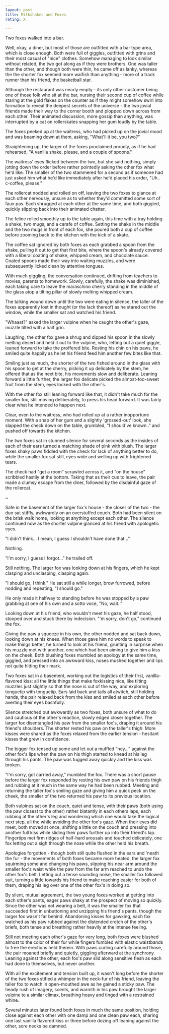 ```yaml
---
layout: post
title: Milkshakes and Foxes
rating: X

---
```


Two foxes walked into a bar.

Well, okay, a diner, but most of those are outfitted with a bar type area,
which is close enough.  Both were full of giggles, outfitted with grins and
their most casual of "nice" clothes.  Somehow managing to look similar without
related, the two got along as if they were brothers.  One was taller than the
other, and though both were thin, he came off as lanky, whereas the the shorter
fox seemed more waifish than anything - more of a track runner than his friend,
the basketball star.

Although the restaurant was nearly empty - its only other customer being one of
those folk who sit at the bar, nursing their second cup of coffee while staring
at the gold flakes on the counter as if they might somehow swirl into formation
to reveal the deepest secrets of the universe - the two jovial friends made
their way to the corner booth and plopped down across from each other.  Their
animated discussion, more gossip than anything, was interrupted by a cat on
rollerskates snapping her gum loudly by the table.

The foxes peeked up at the waitress, who had picked up on the jovial mood and
was beaming down at them, asking, "What'll it be, you two?"

Straightening up, the larger of the foxes proclaimed proudly, as if he had
rehearsed, "A vanilla shake, please, and a couple of spoons."

The waitress' eyes flicked between the two, but she said nothing, simply
jotting down the order before rather pointedly asking the other fox what he'd
like.  The smaller of the two stammered for a second as if someone had just
asked him what he'd like immediately after he'd placed his order, "Uh..
c-coffee, please."

The rollercat nodded and rolled on off, leaving the two foxes to glance at each
other nervously, unsure as to whether they'd committed some sort of faux pas.
Each shrugged at each other at the same time, and both giggled, quickly
slipping back into their animated chatter.

The feline rolled smoothly up to the table again, this time with a tray holding
a shake, two mugs, and a carafe of coffee.  Setting the shake in the middle and
the two mugs in front of each fox, she poured both a cup of coffee before
zooming back to the kitchen with the kick of a skate.

The coffee sat ignored by both foxes as each grabbed a spoon from the shake,
pulling it out to get that first bite, where the spoon's already covered with a
liberal coating of shake, whipped cream, and chocolate sauce.  Coated spoons
made their way into waiting muzzles, and were subsequently licked clean by
attentive tongues.

With much giggling, the conversation continued, drifting from teachers to
movies, parents to homework.  Slowly, carefully, the shake was diminished, each
taking care to leave the maraschino cherry standing in the middle of the glass
atop a tilting pillar of slowly melting whipped cream.

The talking wound down until the two were eating in silence, the taller of the
foxes apparently lost in thought (or the lack thereof) as he stared out the
window, while the smaller sat and watched his friend.

"Whaaat?" asked the larger vulpine when he caught the other's gaze, muzzle
tilted with a half grin.

Laughing, the other fox gave a shrug and dipped his spoon in the slowly melting
desert and held it out to the vulpine, who, letting out a quiet giggle, leaned
forward to take the proffered bite.  Resting his chin on his paws, he smiled
quite happily as he let his friend feed him another few bites like that.

Smiling just as much, the shorter of the two fished around in the glass with
his spoon to get at the cherry, picking it up delicately by the stem, he
offered that as the next bite, his movements slow and deliberate.  Leaning
forward a little further, the larger fox delicate picked the almost-too-sweet
fruit from the stem, eyes locked with the other's.  

With the other fox still leaning forward like that, it didn't take much for the
smaller fox, still moving deliberately, to press his head forward.  It was
fairly clear what he intended to happen next.

Clear, even to the waitress, who had rolled up at a rather inopportune moment.
With a snap of her gum and a slightly 'grossed-out' look, she slapped the check
down on the table, grumbled, "I should've known.." and pushed off towards the
kitchen.

The two foxes sat in stunned silence for several seconds as the insides of each
of their ears turned a matching shade of pink with blush.  The larger foxes
shaky paws fiddled with the check for lack of anything better to do, while the
smaller fox sat still, eyes wide and welling up with frightened tears.

The check had "get a room" scrawled across it, and "on the house" scribbled
hastily at the bottom.  Taking that as their cue to leave, the pair made a
clumsy escape from the diner, followed by the disdainful gaze of the rollercat.

~

Safe in the basement of the larger fox's house - the closer of the two - the
duo sat stiffly, awkwardly on an overstuffed couch.  Both had been silent on
the brisk walk home, looking at anything except each other.  The silence
continued now as the shorter vulpine glanced at his friend with apologetic
eyes.

"I didn't think... I mean, I guess I shouldn't have done that..."

Nothing.

"I'm sorry, I guess I forgot..." he trailed off.

Still nothing.  The larger fox was looking down at his fingers, which he kept
clasping and unclasping, clasping again.

"I should go, I think."  He sat still a while longer, brow furrowed, before
nodding and repeating, "I should go."

He only made it halfway to standing before he was stopped by a paw grabbing at
one of his own and a sotto voce, "No, wait.."

Looking down at his friend, who wouldn't meet his gaze, he half stood, stooped
over and stuck there by indecision.  "'m sorry, don't go," continued the fox.

Giving the paw a squeeze in his own, the other nodded and sat back down,
looking down at his knees.  When those gave him no words to speak to make
things better, he turned to look at his friend, grunting in surprise when his
muzzle met with another, one which had been aiming to give him a kiss on the
cheek.  Both blushing foxes mumbled an apology at the same time, giggled, and
pressed into an awkward kiss, noses mushed together and lips not quite hitting
their mark.

Two foxes sat in a basement, working out the logistics of their first,
vanilla-flavored kiss: all the little things that make foxkissing nice, like
tilting muzzles just slightly so that the nose is out of the way, and exploring
tonguetip with tonguetip.  Ears laid back and tails all atwitch, still holding
hands, the pair relaxed back from the kiss and smiled at each other before
averting their eyes bashfully.

Silence stretched out awkwardly as two foxes, both unsure of what to do and
cautious of the other's reaction, slowly edged closer together.  The larger fox
disentangled his paw from the smaller fox's, draping it around his friend's
shoulders.  The shorter rested his paw on the taller's thigh.  More kisses were
shared as the foxes relaxed from the earlier tension - hesitant kisses that
grew in confidence.

The bigger fox tensed up some and let out a muffled "hey..." against the other
fox's lips when the paw on his thigh started to knead at his leg through his
pants.  The paw was tugged away quickly and the kiss was broken.

"I'm sorry, got carried away," mumbled the fox.  There was a short pause before
the larger fox responded by resting his own paw on his friends thigh and
rubbing at it much in the same way he had been rubbed.  Meeting and returning
the taller fox's smiling gaze and giving him a quick peck on the cheek, the
smaller of the two returned his paw to its previous location.

Both vulpines sat on the couch, quiet and tense, with their paws (both using
the paw closest to the other) rather blatantly in each others laps, each
rubbing at the other's leg and wondering which one would take the logical next
step, all the while avoiding the other fox's gaze.  When their eyes did meet,
both moved at once, shifting a little on the couch and pressing into another
full kiss while sliding their paws further up into their friend's lap.
Fingertips met firm ridges of half-hard arousals and touched delicately, one
fox letting out a sigh through the nose while the other held his breath.

Apologies forgotten - though both still quite flushed in the ears and 'neath
the fur - the movements of both foxes became more heated, the larger fox
squirming some and changing his paws, slipping his near arm around the smaller
fox's waist while the paw from the far arm reached to undo the other fox's
belt.  Letting out a tense sounding noise, the smaller fox followed suit,
turning a little towards his friend to make reaching easier for both of them,
draping his leg over one of the other fox's in doing so.

By silent, mutual agreement, the two young foxes worked at getting into each
other's pants, eager paws shaky at the prospect of moving so quickly.  Since
the other was not wearing a belt, it was the smaller fox that succeeded first
in unbuttoning and unzipping his friend's pants, though the larger fox wasn't
far behind.  Abandoning kisses for gawking, each fox watched as his paw rubbed
against the distended crotch of the other's briefs, both tense and breathing
rather heavily at the intense feeling.

Still not meeting each other's gaze for very long, both foxes were blushed
almost to the color of their fur while fingers fumbled with elastic waistbands
to free the erections held therein.  With paws curling carefully around those,
the pair moaned briefly and quietly, giggling afterward at the synchrony.
Leaning against the other, each fox's paw slid along sensitive flesh as each
had done to themselves, but never another.

With all the excitement and tension built up, it wasn't long before the shorter
of the two foxes stifled a whimper in the neck-fur of his friend, leaving the
taller fox to watch in open-mouthed awe as he gained a sticky paw.  The heady
rush of imagery, scents, and warmth in his paw brought the larger vulpine to a
similar climax, breathing heavy and tinged with a restrained whine.

Several minutes later found both foxes in much the same position, holding close
against each other with one damp and one clean paw each, sharing one last
vanilla flavored kiss or three before dozing off leaning against the other,
sore necks be damned.

